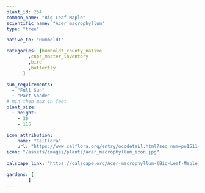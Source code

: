 ```yaml
---
plant_id: 254 
common_name: "Big Leaf Maple"
scientific_name: "Acer macrophyllum"
type: "tree"

native_to: "Humboldt"

categories: [humboldt_county_native
        ,cnps_master_inventory
        ,bird
        ,butterfly
      ]

sun_requirements:
  - "Full Sun"
  - "Part Shade"
# min then max in feet
plant_size:
  - height: 
    - 30 
    - 115

icon_attribution: 
    name: "CalFlora"
    url: "https://www.calflora.org/entry/occdetail.html?seq_num=po151147"
icon: "/assets/images/plants/acer_macrophyllum_icon.jpg"
 
calscape_link: "https://calscape.org/Acer-macrophyllum-(Big-Leaf-Maple)"

gardens: [
        ]
---
```

